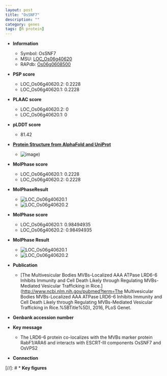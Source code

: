 ```yaml
---
layout: post
title: "OsSNF7"
description: ""
category: genes
tags: [R protein]
---
```


* **Information**  
    + Symbol: OsSNF7  
    + MSU: [LOC_Os06g40620](http://rice.plantbiology.msu.edu/cgi-bin/ORF_infopage.cgi?orf=LOC_Os06g40620)  
    + RAPdb: [Os06g0608500](http://rapdb.dna.affrc.go.jp/viewer/gbrowse_details/irgsp1?name=Os06g0608500)  

* **PSP score**  
    + LOC_Os06g40620.2: 0.2228 
    + LOC_Os06g40620.1: 0.2228 

* **PLAAC score**  
    + LOC_Os06g40620.2: 0 
    + LOC_Os06g40620.1: 0 

* **pLDDT score**
    + 81.42

* **[Protein Structure from AlphaFold and UniProt](https://www.uniprot.org/uniprotkb/Q69V59/entry#structure)**
    + ![image](https://ricepsp.github.io/images/Q6/AF-Q69V59-F1.png))

* **MolPhase score**
    + LOC_Os06g40620.1: 0.2228
    + LOC_Os06g40620.2: 0.2228

* **MolPhaseResult**
    + ![LOC_Os06g40620.1](https://ricepsp.github.io/pictures/LOC_Os06g/LOC_Os06g40620.1.png)
    + ![LOC_Os06g40620.2](https://ricepsp.github.io/pictures/LOC_Os06g/LOC_Os06g40620.2.png)

* **MolPhase score**
    + LOC_Os06g40620.1: 0.98494935
    + LOC_Os06g40620.2: 0.98494935

* **MolPhase Result**
    + ![LOC_Os06g40620.1](https://304243504.github.io/Pictures/LOC_Os06g/LOC_Os06g40620.1.png)
    + ![LOC_Os06g40620.2](https://304243504.github.io/Pictures/LOC_Os06g/LOC_Os06g40620.2.png)

* **Publication**  
    + [The Multivesicular Bodies MVBs-Localized AAA ATPase LRD6-6 Inhibits Immunity and Cell Death Likely through Regulating MVBs-Mediated Vesicular Trafficking in Rice.](http://www.ncbi.nlm.nih.gov/pubmed?term=The Multivesicular Bodies MVBs-Localized AAA ATPase LRD6-6 Inhibits Immunity and Cell Death Likely through Regulating MVBs-Mediated Vesicular Trafficking in Rice.%5BTitle%5D), 2016, PLoS Genet.

* **Genbank accession number**  

* **Key message**  
    + The LRD6-6 protein co-localizes with the MVBs marker protein RabF1/ARA6 and interacts with ESCRT-III components OsSNF7 and OsVPS2

* **Connection**  

[//]: # * **Key figures**  


